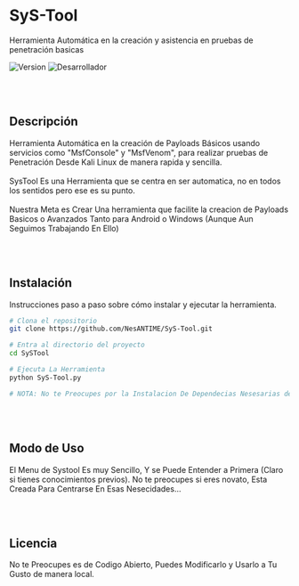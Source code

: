 # SyS-Tool
Herramienta Automática en la creación y asistencia en pruebas de penetración basicas

![Version](https://img.shields.io/badge/version-3.2-blue)
![Desarrollador](https://img.shields.io/badge/NesAnTime-green)

<br></br>
## Descripción

Herramienta Automática en la creación de Payloads Básicos usando servicios como "MsfConsole" y "MsfVenom", para realizar pruebas de Penetración Desde Kali Linux de manera rapida y sencilla.
<br></br>
SysTool Es una Herramienta que se centra en ser automatica, no en todos los sentidos pero ese es su punto. 
<br></br>
Nuestra Meta es Crear Una herramienta que facilite la creacion de Payloads Basicos o Avanzados Tanto para Android o Windows (Aunque Aun Seguimos Trabajando En Ello) 

<br></br>
## Instalación

Instrucciones paso a paso sobre cómo instalar y ejecutar la herramienta.

```bash
# Clona el repositorio
git clone https://github.com/NesANTIME/SyS-Tool.git

# Entra al directorio del proyecto
cd SySTool

# Ejecuta La Herramienta
python SyS-Tool.py

# NOTA: No te Preocupes por la Instalacion De Dependecias Nesesarias de antemano, SyStool Las Instala Por Ti.
```
<br></br>
## Modo de Uso
El Menu de Systool Es muy Sencillo, Y se Puede Entender a Primera (Claro si tienes conocimientos previos). No te preocupes si eres novato, Esta Creada Para Centrarse En Esas Nesecidades...

<br></br>
## Licencia
No te Preocupes es de Codigo Abierto, Puedes Modificarlo y Usarlo a Tu Gusto de manera local.
<br></br>
